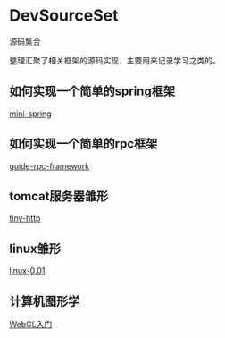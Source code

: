 # DevSourceSet
源码集合

整理汇聚了相关框架的源码实现，主要用来记录学习之类的。

## 如何实现一个简单的spring框架
[mini-spring](https://github.com/DerekYRC/mini-spring)

## 如何实现一个简单的rpc框架
[guide-rpc-framework](https://github.com/Snailclimb/guide-rpc-framework)

## tomcat服务器雏形
[tiny-http](https://github.com/EZLippi/Tinyhttpd)

## linux雏形
[linux-0.01](https://github.com/zavg/linux-0.01)

## 计算机图形学
[WebGL入门](https://github.com/TaroRound/webgl-cookbook)
